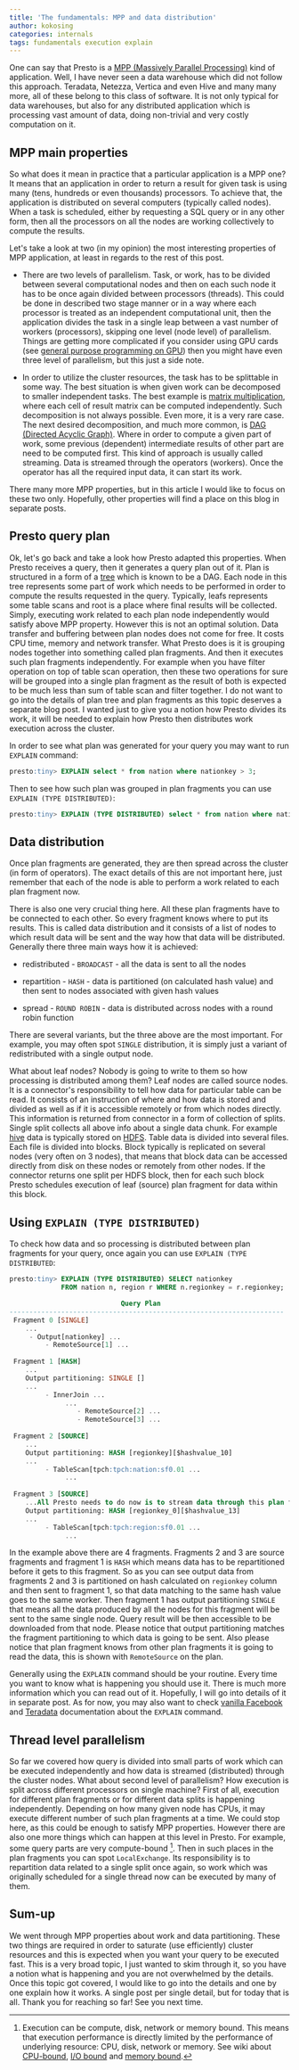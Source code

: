 ```yaml
---
title: 'The fundamentals: MPP and data distribution'
author: kokosing
categories: internals 
tags: fundamentals execution explain
---
```


One can say that Presto is a [MPP (Massively Parallel Processing)](https://en.wikipedia.org/wiki/Massively_parallel) kind of
application. Well, I have never seen a data warehouse which did not follow this
approach. Teradata, Netezza, Vertica and even Hive and many many more, all of
these belong to this class of software. It is not only typical for data
warehouses, but also for any distributed application which is processing vast amount of
data, doing non-trivial and very costly computation on it.

<!--more-->

## MPP main properties

So what does it mean in practice that a particular application is a MPP one? It means
that an application in order to return a result for given task is using many
(tens, hundreds or even thousands) processors. To achieve that, the application is
distributed on several computers (typically called nodes). When a task is scheduled, 
either by requesting a SQL query or in any other form, then all the processors
on all the nodes are working collectively to compute the results.

Let's take a look at two (in my opinion) the most interesting properties of MPP application,
at least in regards to the rest of this post.
 
 - There are two levels of parallelism. Task, or work, has to be divided between
 several computational nodes and then on each such node it has to be once again
 divided between processors (threads). This could be done in described two
 stage manner or in a way where each processor is treated as an independent
 computational unit, then the application divides the task in a single leap between a
 vast number of workers (processors), skipping one level (node level) of parallelism. 
 Things are getting more complicated if you consider using GPU
 cards (see 
 [general purpose programming on GPU](https://en.wikipedia.org/wiki/General-purpose_computing_on_graphics_processing_units))
 then you might have even three level of parallelism, but this just a side note.

 - In order to utilize the cluster resources, the task has to be splittable in some way.
 The best situation is when given work can be decomposed to smaller independent tasks.
 The best example is [matrix multiplication](https://en.wikipedia.org/wiki/Matrix_multiplication), where
 each cell of result matrix can be computed independently. Such decomposition
 is not always possible. Even more, it is a very rare case. The next desired decomposition, and much more common, 
 is [DAG (Directed Acyclic Graph)](https://en.wikipedia.org/wiki/Directed_acyclic_graph). Where in order to 
 compute a given part of work, some previous (dependent) intermediate results of other part are need to be computed first.
 This kind of approach is usually called streaming. Data is streamed through the operators (workers).
 Once the operator has all the required input data, it can start its work.

There many more MPP properties, but in this article I would like to focus on these two only. Hopefully, other properties
will find a place on this blog in separate posts.

## Presto query plan

Ok, let's go back and take a look how Presto adapted this properties. When Presto receives a query,
then it generates a query plan out of it. Plan is structured in a form of a 
[tree](https://en.wikipedia.org/wiki/Tree_(graph_theory))
which is known to be a DAG. Each node in this tree represents some part of work which needs to be 
performed in order to compute the results requested in the query. 
Typically, leafs represents some table scans and root is a place where final
results will be collected. Simply, executing work related to each plan node
independently would satisfy above MPP property. However this is not an optimal
solution. Data transfer and buffering between plan nodes does not come for
free. It costs CPU time, memory and network transfer. What Presto does is it is
grouping nodes together into something called plan fragments. And then it
executes such plan fragments independently. For example when you have filter
operation on top of table scan operation, then these two operations for
sure will be grouped into a single plan fragment as the result of both is expected
to be much less than sum of table scan and filter together. I do not want to go
into the details of plan tree and plan fragments as this topic deserves a
separate blog post. I wanted just to give you a notion how Presto divides its
work, it will be needed to explain how
Presto then distributes work execution across the cluster.

In order to see what plan was generated for your query you may want to run `EXPLAIN` command:

~~~sql
presto:tiny> EXPLAIN select * from nation where nationkey > 3;
~~~

Then to see how such plan was grouped in plan fragments you can use `EXPLAIN (TYPE DISTRIBUTED)`:

~~~sql
presto:tiny> EXPLAIN (TYPE DISTRIBUTED) select * from nation where nationkey > 3;
~~~

## Data distribution

Once plan fragments are generated, they are then spread across the cluster (in
form of operators). The exact details of this are not important here, just
remember that each of the node is able to perform a work related to each
plan fragment now. 

There is also one very crucial thing here. All these plan fragments have to
be connected to each other. So every fragment knows where to put its results.
This is called data distribution and it consists of a list of nodes to which result data will be
sent and the way how that data will be distributed. Generally there three main ways how it is achieved:

 - redistributed - `BROADCAST` - all the data is sent to all the nodes

 - repartition - `HASH` - data is partitioned (on calculated hash value) and then sent to nodes associated with given hash values
 
 - spread - `ROUND ROBIN` - data is distributed across nodes with a round robin function
 
There are several variants, but the three above are the most important. For example, you may often 
spot `SINGLE` distribution, it is simply just a variant of redistributed with a single output node.

What about leaf nodes? Nobody is going to write to them so how processing is
distributed among them? Leaf nodes are called source nodes. It is a connector's
responsibility to tell how data for particular table can be read. It consists
of an instruction of where and how data is stored and divided as well as if it is
accessible remotely or from which nodes directly. This information is returned
from connector in a form of collection of splits. Single split collects all above info about a single data chunk.
For example [hive](https://prestodb.io/docs/current/connector/hive.html) data is typically stored on 
[HDFS](https://en.wikipedia.org/wiki/Apache_Hadoop#Hadoop_distributed_file_system). Table data is divided into several 
files. Each file is divided into blocks. Block typically is replicated on
several nodes (very often on 3 nodes), that means that block data can be accessed
directly from disk on these nodes or remotely from other nodes. If the connector
returns one split per HDFS block, then for each such block Presto schedules
execution of leaf (source) plan fragment for data within this block.

## Using `EXPLAIN (TYPE DISTRIBUTED)`

To check how data and so processing is distributed between plan fragments for your query, once again you can use
`EXPLAIN (TYPE DISTRIBUTED`:

~~~sql
presto:tiny> EXPLAIN (TYPE DISTRIBUTED) SELECT nationkey 
             FROM nation n, region r WHERE n.regionkey = r.regionkey;

                            Query Plan
---------------------------------------------------------------------
 Fragment 0 [SINGLE]                                                                                                                  
    ...
     - Output[nationkey] ...
         - RemoteSource[1] ...
                                                                                                                                      
 Fragment 1 [HASH]                                                                                                                    
    ...
    Output partitioning: SINGLE []
    ...
         - InnerJoin ...
              ...
                 - RemoteSource[2] ...
                 - RemoteSource[3] ...
                                                                                                                                      
 Fragment 2 [SOURCE]                                                                                                                  
    ...
    Output partitioning: HASH [regionkey][$hashvalue_10]  
    ...
         - TableScan[tpch:tpch:nation:sf0.01 ...
              ...
                                               
 Fragment 3 [SOURCE]
    ...All Presto needs to do now is to stream data through this plan fragments.
    Output partitioning: HASH [regionkey_0][$hashvalue_13]  
    ...
         - TableScan[tpch:tpch:region:sf0.01 ...
              ...
~~~

In the example above there are 4 fragments. Fragments 2 and 3 are source
fragments and fragment 1 is `HASH` which means data has to be repartitioned
before it gets to this fragment. So as you can see output data from fragments 2
and 3 is partitioned on hash calculated on `regionkey` column and then sent to
fragment 1, so that data matching to the same hash value goes to the same
worker. Then fragment 1 has output partitioning `SINGLE` that means all the
data produced by all the nodes for this fragment will be sent to the same
single node. Query result will be then accessible to be downloaded from that node.
Please notice that output partitioning matches the fragment partitioning to which
data is going to be sent. Also please notice that plan fragment knows from other plan
fragments it is going to read the data, this is shown with `RemoteSource` on the plan.

Generally using the `EXPLAIN` command should be your routine. Every time you want to know
what is happening you should use it.
There is much more information which you
can read out of it. Hopefully, I will go into details of it in separate post.
As for now, you may also want to check 
[vanilla Facebook](https://prestodb.io/docs/current/sql/explain.html)
  and 
[Teradata](http://teradata.github.io/presto/docs/current/sql/explain.html)
documentation about the `EXPLAIN` command.

## Thread level parallelism

So far we covered how query is divided into small parts of work which can be
executed independently and how data is streamed (distributed) through the
cluster nodes. What about second level of parallelism? How execution is split
across different processors on single machine? First of all, execution for different
plan fragments or for different data splits is happening independently. Depending
on how many given node has CPUs, it may execute different number of such plan
fragments at a time. We could stop here, as this could be enough to satisfy MPP properties.
However there are also one more things which can happen at this level in Presto.
For example, some query parts are very compute-bound [^compute_bound]. Then in such places in
the plan fragments you can spot `LocalExchange`. Its responsibility is to repartition data related
to a single split once again, so work which was originally scheduled for a single thread
now can be executed by many of them.

## Sum-up

We went through MPP properties about work and data partitioning. These two things 
are required in order to saturate (use efficiently) cluster resources and this is 
expected when you want your query to be executed fast. This is a very broad topic, I just wanted
to skim through it, so you have a notion what is happening and you are not overwhelmed by the details.
Once this topic got covered, I would like to go into the details and one by one explain how it works.
A single post per single detail, but for today that is all. Thank you for reaching so far! See you next time.

[^compute_bound]:
    Execution can be compute, disk, network or memory bound. This means that execution
    performance is directly limited by the performance of underlying resource: CPU,
    disk, network or memory. See wiki about [CPU-bound](https://en.wikipedia.org/wiki/CPU-bound),
    [I/O bound](https://en.wikipedia.org/wiki/I/O_bound) and 
    [memory bound](https://en.wikipedia.org/wiki/Memory_bound_function).

